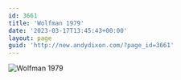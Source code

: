 ```yaml
---
id: 3661
title: 'Wolfman 1979'
date: '2023-03-17T13:45:43+00:00'
layout: page
guid: 'http://new.andydixon.com/?page_id=3661'
---
```


![Wolfman 1979](https://i0.wp.com/assets.g8x2.ldn.idrivee2-23.com/posters/Wolfman%201979%2001.jpg?w=1200&ssl=1 "Wolfman 1979")